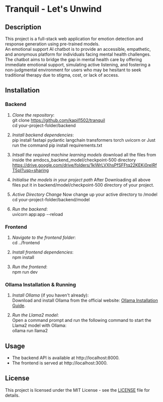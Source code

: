 # Tranquil - Let's Unwind

## Description
This project is a full-stack web application for emotion detection and response generation using pre-trained models.<br>
An emotional support AI chatbot is to provide an accessible, empathetic, and anonymous platform for individuals facing mental health challenges. The chatbot aims to bridge the gap in mental health care by offering immediate emotional support, simulating active listening, and fostering a non-judgmental environment for users who may be hesitant to seek traditional therapy due to stigma, cost, or lack of access.



## Installation

### Backend

1. *Clone the repository*:  
   git clone https://github.com/kapil1502/tranquil  
   cd your-project-folder/backend

2. *Install backend dependencies*:  
   pip install fastapi pydantic langchain transformers torch uvicorn
           or
   Just run the command pip install requirements.txt

3. *Intsall the required machine learning models*
   download all the files from inside the amdocs_backend_model/checkpoint-500 directory
   https://drive.google.com/drive/folders/1klWrLVXhsPfSFFtq22KEKi0reIRfT5pI?usp=sharing
   
   
5. *Initialise the models in your project path*
   After Downloading all above files put it in backend/model/checkpoint-500 directory of your project.

7. *Active Directory Change*
   Now change up your active directory to /model <br>
   cd your-project-folder/backend/model

8. *Run the backend*:  
   uvicorn app:app --reload

### Frontend

1. *Navigate to the frontend folder*:  
   cd ../frontend

2. *Install frontend dependencies*:  
   npm install

3. *Run the frontend*:  
   npm run dev

### Ollama Installation & Running

1. *Install Ollama* (if you haven't already):  
   Download and install Ollama from the official website: [Ollama Installation Guide](https://ollama.com/docs/install).

2. *Run the Llama2 model*:  
   Open a command prompt and run the following command to start the Llama2 model with Ollama:  
   ollama run llama2


## Usage

- The backend API is available at http://localhost:8000.
- The frontend is served at http://localhost:3000.

## License

This project is licensed under the MIT License - see the [LICENSE](LICENSE) file for details.
